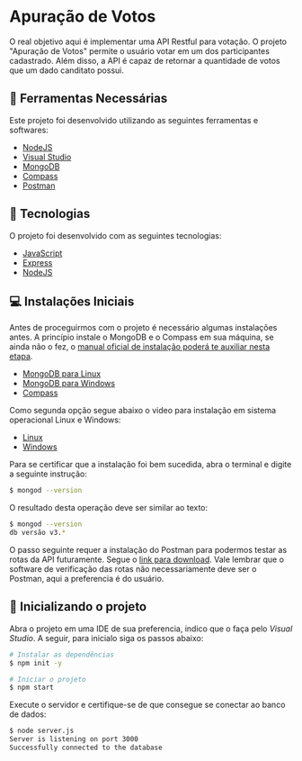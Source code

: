 # Apuração de Votos

O real objetivo aqui é implementar uma API Restful para votação. O projeto "Apuração de Votos" permite o usuário votar em um dos participantes cadastrado. Além disso, a API é capaz de retornar a quantidade de votos que um dado canditato possui.

## 🔨 Ferramentas Necessárias
Este projeto foi desenvolvido utilizando as seguintes ferramentas e softwares:

- [NodeJS](https://nodejs.org/en/)
- [Visual Studio](https://code.visualstudio.com/download)
- [MongoDB](https://docs.mongodb.com/manual/tutorial/install-mongodb-on-windows/)
- [Compass](https://docs.mongodb.com/compass/current/)
- [Postman](https://www.postman.com/)


## 🧪 Tecnologias
O projeto foi desenvolvido com as seguintes tecnologias:

- [JavaScript](https://nodejs.org/en/)
- [Express](https://firebase.google.com/)
- [NodeJS](https://nodejs.org/en/)


## 💻 Instalações Iniciais
Antes de proceguirmos com o projeto é necessário algumas instalações antes. A princípio instale o MongoDB e o Compass em sua máquina, se ainda não o fez, o [manual oficial de instalação poderá te auxiliar nesta etapa](https://docs.mongodb.com/manual/administration/install-community/).
- [MongoDB para Linux](https://docs.mongodb.com/manual/administration/install-on-linux/)
- [MongoDB para Windows](https://docs.mongodb.com/manual/tutorial/install-mongodb-on-windows/)
- [Compass](https://docs.mongodb.com/compass/current/)

Como segunda opção segue abaixo o video para instalação em sistema operacional Linux e Windows:
- [Linux](https://www.youtube.com/watch?v=--BMFfwYOCM)
- [Windows](https://www.youtube.com/watch?v=Q7O_2A5SERM)

Para se certificar que a instalação foi bem sucedida, abra o terminal e digite a seguinte instrução:
```bash
$ mongod --version
```
O resultado desta operação deve ser similar ao texto:
```bash
$ mongod --version
db versão v3.*
```

O passo seguinte requer a instalação do Postman para podermos testar as rotas da API futuramente. Segue o [link para download](https://www.postman.com/downloads/).
Vale lembrar que o software de verificação das rotas não necessariamente deve ser o Postman, aqui a preferencia é do usuário.


## 🚀 Inicializando o projeto
Abra o projeto em uma IDE de sua preferencia, indico que o faça pelo *Visual Studio*. A seguir, para inicialo siga os passos abaixo:

```bash
# Instalar as dependências
$ npm init -y

# Iniciar o projeto
$ npm start
```

Execute o servidor e certifique-se de que consegue se conectar ao banco de dados:

```bash
$ node server.js 
Server is listening on port 3000
Successfully connected to the database
```













